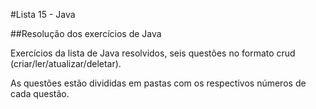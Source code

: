 #Lista 15 - Java

##Resolução dos exercícios de Java

Exercícios da lista de Java resolvidos, seis questões no formato crud (criar/ler/atualizar/deletar).    

As questões estão divididas em pastas com os respectivos números de cada questão.